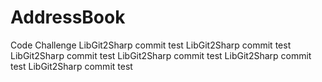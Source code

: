 # AddressBook
Code Challenge
LibGit2Sharp commit test
LibGit2Sharp commit test
LibGit2Sharp commit test
LibGit2Sharp commit test
LibGit2Sharp commit test
LibGit2Sharp commit test
